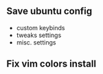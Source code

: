 ## Save ubuntu config
- custom keybinds 
- tweaks settings
- misc. settings

## Fix vim colors install


